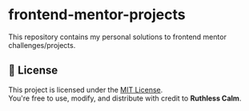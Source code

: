 # frontend-mentor-projects
This repository contains my personal solutions to frontend mentor challenges/projects.

## 📄 License

This project is licensed under the [MIT License](LICENSE).  
You're free to use, modify, and distribute with credit to **Ruthless Calm**.
